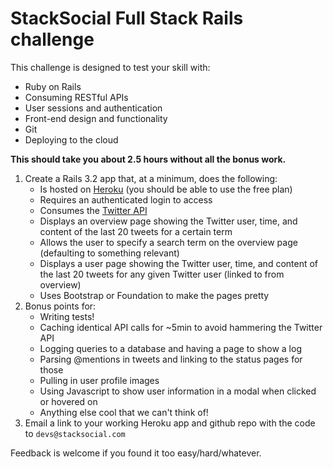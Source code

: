 # StackSocial Full Stack Rails challenge

This challenge is designed to test your skill with:

* Ruby on Rails
* Consuming RESTful APIs
* User sessions and authentication
* Front-end design and functionality
* Git
* Deploying to the cloud

**This should take you about 2.5 hours without all the bonus work.**

1. Create a Rails 3.2 app that, at a minimum, does the following:
    * Is hosted on [Heroku](http://heroku.com) (you should be able to use the free plan)
    * Requires an authenticated login to access
    * Consumes the [Twitter API](https://dev.twitter.com/docs/api)
    * Displays an overview page showing the Twitter user, time, and content of the last 20 tweets for a certain term
    * Allows the user to specify a search term on the overview page (defaulting to something relevant)
    * Displays a user page showing the Twitter user, time, and content of the last 20 tweets for any given Twitter user (linked to from overview)
    * Uses Bootstrap or Foundation to make the pages pretty
1. Bonus points for:
    * Writing tests!
    * Caching identical API calls for ~5min to avoid hammering the Twitter API
    * Logging queries to a database and having a page to show a log
    * Parsing @mentions in tweets and linking to the status pages for those
    * Pulling in user profile images
    * Using Javascript to show user information in a modal when clicked or hovered on
    * Anything else cool that we can't think of!
1. Email a link to your working Heroku app and github repo with the code to `devs@stacksocial.com`

Feedback is welcome if you found it too easy/hard/whatever.
